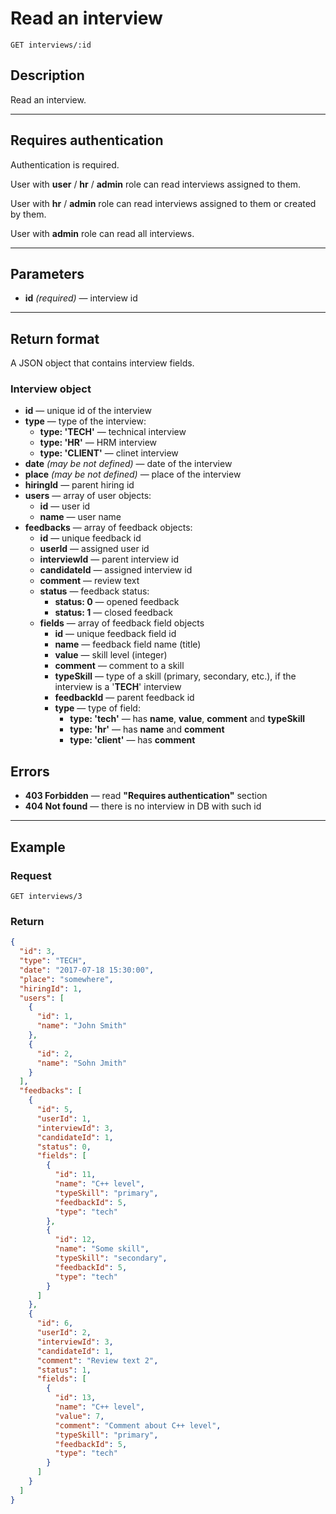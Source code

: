 # Read an interview

``` Text
GET interviews/:id
```

## Description

Read an interview.

***

## Requires authentication

Authentication is required.

User with **user** / **hr** / **admin** role can read interviews assigned to them.

User with **hr** / **admin** role can read interviews assigned to them or created by them.

User with **admin** role can read all interviews.

***

## Parameters

- **id** *(required)* — interview id

***

## Return format

A JSON object that contains interview fields.

### Interview object

- **id** — unique id of the interview
- **type** — type of the interview:
  - **type: 'TECH'** — technical interview
  - **type: 'HR'** — HRM interview
  - **type: 'CLIENT'** — clinet interview
- **date** *(may be not defined)* — date of the interview
- **place** *(may be not defined)* — place of the interview
- **hiringId** — parent hiring id
- **users** — array of user objects:
  - **id** — user id
  - **name** — user name
- **feedbacks** — array of feedback objects:
  - **id** — unique feedback id
  - **userId** — assigned user id
  - **interviewId** — parent interview id
  - **candidateId** — assigned interview id
  - **comment** — review text
  - **status** — feedback status:
    - **status: 0** — opened feedback
    - **status: 1** — closed feedback
  - **fields** — array of feedback field objects
    - **id** — unique feedback field id
    - **name** — feedback field name (title)
    - **value** — skill level (integer)
    - **comment** — comment to a skill
    - **typeSkill** — type of a skill (primary, secondary, etc.), if the interview is a '**TECH**' interview
    - **feedbackId** — parent feedback id
    - **type** — type of field:
      - **type: 'tech'** — has **name**, **value**, **comment** and **typeSkill**
      - **type: 'hr'** — has **name** and **comment**
      - **type: 'client'** — has **comment**

## Errors

- **403 Forbidden** — read **"Requires authentication"** section
- **404 Not found** — there is no interview in DB with such id

***

## Example

### Request

``` Text
GET interviews/3
```

### Return

``` JSON
{
  "id": 3,
  "type": "TECH",
  "date": "2017-07-18 15:30:00",
  "place": "somewhere",
  "hiringId": 1,
  "users": [
    {
      "id": 1,
      "name": "John Smith"
    },
    {
      "id": 2,
      "name": "Sohn Jmith"
    }
  ],
  "feedbacks": [
    {
      "id": 5,
      "userId": 1,
      "interviewId": 3,
      "candidateId": 1,
      "status": 0,
      "fields": [
        {
          "id": 11,
          "name": "C++ level",
          "typeSkill": "primary",
          "feedbackId": 5,
          "type": "tech"
        },
        {
          "id": 12,
          "name": "Some skill",
          "typeSkill": "secondary",
          "feedbackId": 5,
          "type": "tech"
        }
      ]
    },
    {
      "id": 6,
      "userId": 2,
      "interviewId": 3,
      "candidateId": 1,
      "comment": "Review text 2",
      "status": 1,
      "fields": [
        {
          "id": 13,
          "name": "C++ level",
          "value": 7,
          "comment": "Comment about C++ level",
          "typeSkill": "primary",
          "feedbackId": 5,
          "type": "tech"
        }
      ]
    }
  ]
}
```
